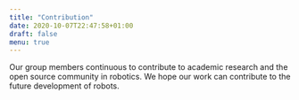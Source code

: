 ```yaml
---
title: "Contribution"
date: 2020-10-07T22:47:58+01:00
draft: false
menu: true
---
```


Our group members continuous to contribute to academic research and the open source community in robotics. We hope our work can contribute to the future development of robots.
